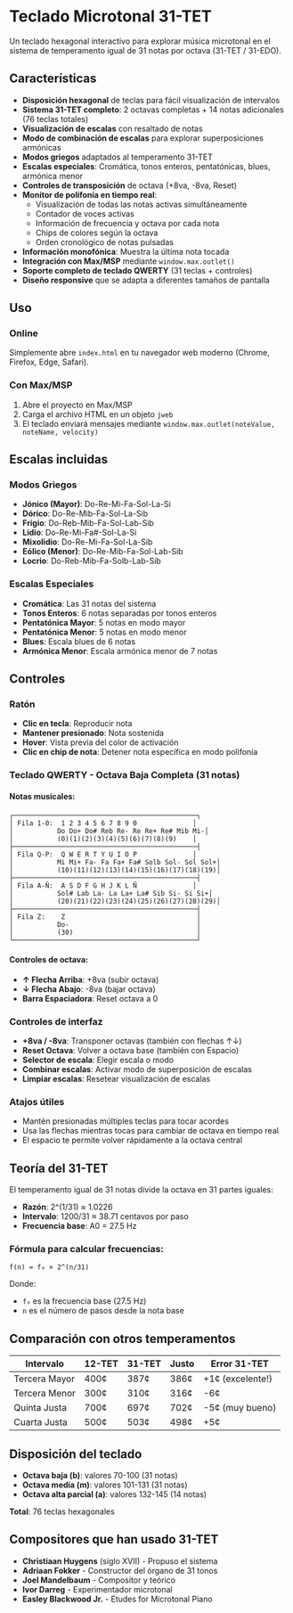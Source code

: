 # Teclado Microtonal 31-TET

Un teclado hexagonal interactivo para explorar música microtonal en el sistema de temperamento igual de 31 notas por octava (31-TET / 31-EDO).

## Características

- **Disposición hexagonal** de teclas para fácil visualización de intervalos
- **Sistema 31-TET completo**: 2 octavas completas + 14 notas adicionales (76 teclas totales)
- **Visualización de escalas** con resaltado de notas
- **Modo de combinación de escalas** para explorar superposiciones armónicas
- **Modos griegos** adaptados al temperamento 31-TET
- **Escalas especiales**: Cromática, tonos enteros, pentatónicas, blues, armónica menor
- **Controles de transposición** de octava (+8va, -8va, Reset)
- **Monitor de polifonía en tiempo real**: 
  - Visualización de todas las notas activas simultáneamente
  - Contador de voces activas
  - Información de frecuencia y octava por cada nota
  - Chips de colores según la octava
  - Orden cronológico de notas pulsadas
- **Información monofónica**: Muestra la última nota tocada
- **Integración con Max/MSP** mediante `window.max.outlet()`
- **Soporte completo de teclado QWERTY** (31 teclas + controles)
- **Diseño responsive** que se adapta a diferentes tamaños de pantalla

## Uso

### Online
Simplemente abre `index.html` en tu navegador web moderno (Chrome, Firefox, Edge, Safari).

### Con Max/MSP
1. Abre el proyecto en Max/MSP
2. Carga el archivo HTML en un objeto `jweb`
3. El teclado enviará mensajes mediante `window.max.outlet(noteValue, noteName, velocity)`

## Escalas incluidas

### Modos Griegos
- **Jónico (Mayor)**: Do-Re-Mi-Fa-Sol-La-Si
- **Dórico**: Do-Re-Mib-Fa-Sol-La-Sib
- **Frigio**: Do-Reb-Mib-Fa-Sol-Lab-Sib
- **Lidio**: Do-Re-Mi-Fa#-Sol-La-Si
- **Mixolidio**: Do-Re-Mi-Fa-Sol-La-Sib
- **Eólico (Menor)**: Do-Re-Mib-Fa-Sol-Lab-Sib
- **Locrio**: Do-Reb-Mib-Fa-Solb-Lab-Sib

### Escalas Especiales
- **Cromática**: Las 31 notas del sistema
- **Tonos Enteros**: 6 notas separadas por tonos enteros
- **Pentatónica Mayor**: 5 notas en modo mayor
- **Pentatónica Menor**: 5 notas en modo menor
- **Blues**: Escala blues de 6 notas
- **Armónica Menor**: Escala armónica menor de 7 notas

## Controles

### Ratón
- **Clic en tecla**: Reproducir nota
- **Mantener presionado**: Nota sostenida
- **Hover**: Vista previa del color de activación
- **Clic en chip de nota**: Detener nota específica en modo polifonía

### Teclado QWERTY - Octava Baja Completa (31 notas)

#### Notas musicales:
```
┌──────────────────────────────────────────────┐
│ Fila 1-0:  1 2 3 4 5 6 7 8 9 0              │
│           Do Do+ Do# Reb Re- Re Re+ Re# Mib Mi-│
│           (0)(1)(2)(3)(4)(5)(6)(7)(8)(9)    │
├──────────────────────────────────────────────┤
│ Fila Q-P:  Q W E R T Y U I O P              │
│           Mi Mi+ Fa- Fa Fa+ Fa# Solb Sol- Sol Sol+│
│           (10)(11)(12)(13)(14)(15)(16)(17)(18)(19)│
├──────────────────────────────────────────────┤
│ Fila A-Ñ:  A S D F G H J K L Ñ              │
│           Sol# Lab La- La La+ La# Sib Si- Si Si+│
│           (20)(21)(22)(23)(24)(25)(26)(27)(28)(29)│
├──────────────────────────────────────────────┤
│ Fila Z:    Z                                 │
│           Do-                                │
│           (30)                               │
└──────────────────────────────────────────────┘
```

#### Controles de octava:
- **↑ Flecha Arriba**: +8va (subir octava)
- **↓ Flecha Abajo**: -8va (bajar octava)  
- **Barra Espaciadora**: Reset octava a 0

### Controles de interfaz
- **+8va / -8va**: Transponer octavas (también con flechas ↑↓)
- **Reset Octava**: Volver a octava base (también con Espacio)
- **Selector de escala**: Elegir escala o modo
- **Combinar escalas**: Activar modo de superposición de escalas
- **Limpiar escalas**: Resetear visualización de escalas

### Atajos útiles
- Mantén presionadas múltiples teclas para tocar acordes
- Usa las flechas mientras tocas para cambiar de octava en tiempo real
- El espacio te permite volver rápidamente a la octava central

## Teoría del 31-TET

El temperamento igual de 31 notas divide la octava en 31 partes iguales:
- **Razón**: 2^(1/31) ≈ 1.0226
- **Intervalo**: 1200/31 ≈ 38.71 centavos por paso
- **Frecuencia base**: A0 = 27.5 Hz

### Fórmula para calcular frecuencias:
```
f(n) = f₀ × 2^(n/31)
```
Donde:
- `f₀` es la frecuencia base (27.5 Hz)
- `n` es el número de pasos desde la nota base


## Comparación con otros temperamentos

| Intervalo | 12-TET | 31-TET | Justo | Error 31-TET |
|-----------|--------|--------|-------|--------------|
| Tercera Mayor | 400¢ | 387¢ | 386¢ | +1¢ (excelente!) |
| Tercera Menor | 300¢ | 310¢ | 316¢ | -6¢ |
| Quinta Justa | 700¢ | 697¢ | 702¢ | -5¢ (muy bueno) |
| Cuarta Justa | 500¢ | 503¢ | 498¢ | +5¢ |

## Disposición del teclado

- **Octava baja (b)**: valores 70-100 (31 notas)
- **Octava media (m)**: valores 101-131 (31 notas)
- **Octava alta parcial (a)**: valores 132-145 (14 notas)

**Total**: 76 teclas hexagonales

## Compositores que han usado 31-TET

- **Christiaan Huygens** (siglo XVII) - Propuso el sistema
- **Adriaan Fokker** - Constructor del órgano de 31 tonos
- **Joel Mandelbaum** - Compositor y teórico
- **Ivor Darreg** - Experimentador microtonal
- **Easley Blackwood Jr.** - Etudes for Microtonal Piano